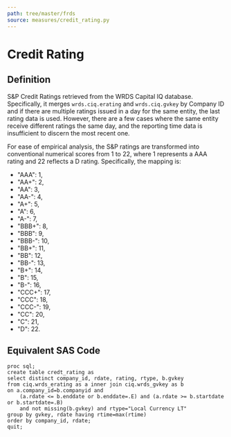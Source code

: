 ```yaml
---
path: tree/master/frds
source: measures/credit_rating.py
---
```


# Credit Rating

## Definition

S&P Credit Ratings retrieved from the WRDS Capital IQ database. Specifically, it merges `wrds.ciq.erating` and `wrds.ciq.gvkey` by Company ID and if there are multiple ratings issued in a day for the same entity, the last rating data is used. However, there are a few cases where the same entity receive different ratings the same day, and the reporting time data is insufficient to discern the most recent one.

For ease of empirical analysis, the S&P ratings are transformed into conventional numerical scores from 1 to 22, where 1 represents a AAA rating and 22 reflects a D rating. Specifically, the mapping is:

* "AAA": 1,
* "AA+": 2,
* "AA": 3,
* "AA-": 4,
* "A+": 5,
* "A": 6,
* "A-": 7,
* "BBB+": 8,
* "BBB": 9,
* "BBB-": 10,
* "BB+": 11,
* "BB": 12,
* "BB-": 13,
* "B+": 14,
* "B": 15,
* "B-": 16,
* "CCC+": 17,
* "CCC": 18,
* "CCC-": 19,
* "CC": 20,
* "C": 21,
* "D": 22.

## Equivalent SAS Code

```sas
proc sql;
create table credt_rating as 
select distinct company_id, rdate, rating, rtype, b.gvkey 
from ciq.wrds_erating as a inner join ciq.wrds_gvkey as b
on a.company_id=b.companyid and 
	(a.rdate <= b.enddate or b.enddate=.E) and (a.rdate >= b.startdate or b.startdate=.B)
	and not missing(b.gvkey) and rtype="Local Currency LT"
group by gvkey, rdate having rtime=max(rtime)
order by company_id, rdate; 
quit;
```